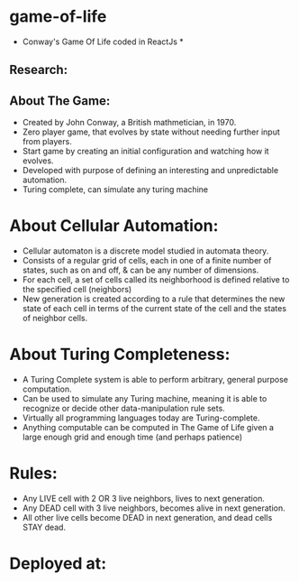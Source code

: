 # game-of-life
 * Conway's Game Of Life coded in ReactJs *
 
## Research:

## About The Game:
* Created by John Conway, a British mathmetician, in 1970.
* Zero player game, that evolves by state without needing further input from players.
* Start game by creating an initial configuration and watching how it evolves. 
* Developed with purpose of defining an interesting and unpredictable automation. 
* Turing complete, can simulate any turing machine

# About Cellular Automation:
* Cellular automaton is a discrete model studied in automata theory.
* Consists of a regular grid of cells, each in one of a finite number of states, such as on and off, & can be any number of dimensions. 
* For each cell, a set of cells called its neighborhood is defined relative to the specified cell (neighbors)
* New generation is created according to a rule that determines the new state of each cell in terms of the current state of the cell and the states of neighbor cells.

# About Turing Completeness:
* A Turing Complete system is able to perform arbitrary, general purpose computation.
* Can be used to simulate any Turing machine, meaning it is able to recognize or decide other data-manipulation rule sets. 
* Virtually all programming languages today are Turing-complete. 
* Anything computable can be computed in The Game of Life given a large enough grid and enough time (and perhaps patience)


# Rules:
* Any LIVE cell with 2 OR 3 live neighbors, lives to next generation. 
* Any DEAD cell with 3 live neighbors, becomes alive in next generation.
* All other live cells become DEAD in next generation, and dead cells STAY dead.

 



# Deployed at:
